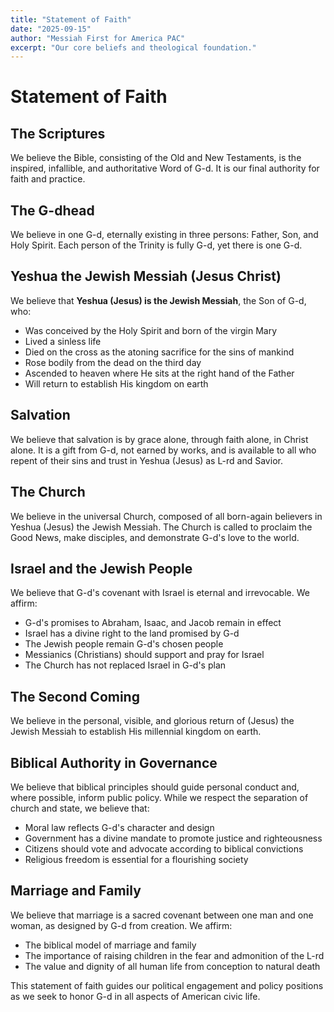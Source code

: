 ```yaml
---
title: "Statement of Faith"
date: "2025-09-15"
author: "Messiah First for America PAC"
excerpt: "Our core beliefs and theological foundation."
---
```


# Statement of Faith

## The Scriptures

We believe the Bible, consisting of the Old and New Testaments, is the inspired, infallible, and authoritative Word of G-d. It is our final authority for faith and practice.

## The G-dhead

We believe in one G-d, eternally existing in three persons: Father, Son, and Holy Spirit. Each person of the Trinity is fully G-d, yet there is one G-d.

## Yeshua the Jewish Messiah (Jesus Christ)

We believe that **Yeshua (Jesus) is the Jewish Messiah**, the Son of G-d, who:
- Was conceived by the Holy Spirit and born of the virgin Mary
- Lived a sinless life
- Died on the cross as the atoning sacrifice for the sins of mankind
- Rose bodily from the dead on the third day
- Ascended to heaven where He sits at the right hand of the Father
- Will return to establish His kingdom on earth

## Salvation

We believe that salvation is by grace alone, through faith alone, in Christ alone. It is a gift from G-d, not earned by works, and is available to all who repent of their sins and trust in Yeshua (Jesus) as L-rd and Savior.

## The Church

We believe in the universal Church, composed of all born-again believers in Yeshua (Jesus) the Jewish Messiah. The Church is called to proclaim the Good News, make disciples, and demonstrate G-d's love to the world.

## Israel and the Jewish People

We believe that G-d's covenant with Israel is eternal and irrevocable. We affirm:
- G-d's promises to Abraham, Isaac, and Jacob remain in effect
- Israel has a divine right to the land promised by G-d
- The Jewish people remain G-d's chosen people
- Messianics (Christians) should support and pray for Israel
- The Church has not replaced Israel in G-d's plan

## The Second Coming

We believe in the personal, visible, and glorious return of  (Jesus) the Jewish Messiah to establish His millennial kingdom on earth.

## Biblical Authority in Governance

We believe that biblical principles should guide personal conduct and, where possible, inform public policy. While we respect the separation of church and state, we believe that:
- Moral law reflects G-d's character and design
- Government has a divine mandate to promote justice and righteousness
- Citizens should vote and advocate according to biblical convictions
- Religious freedom is essential for a flourishing society

## Marriage and Family

We believe that marriage is a sacred covenant between one man and one woman, as designed by G-d from creation. We affirm:
- The biblical model of marriage and family
- The importance of raising children in the fear and admonition of the L-rd
- The value and dignity of all human life from conception to natural death

This statement of faith guides our political engagement and policy positions as we seek to honor G-d in all aspects of American civic life.
